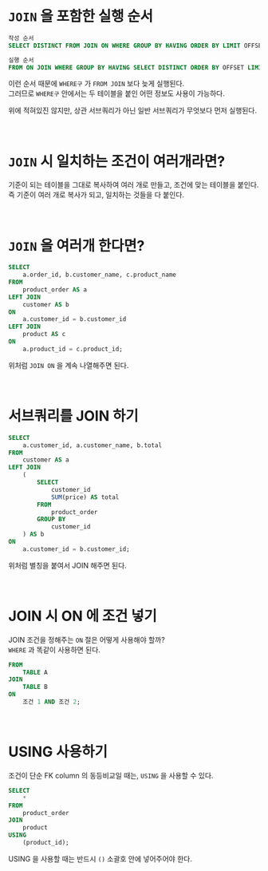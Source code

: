 `JOIN` 을 포함한 실행 순서
=

```SQL
작성 순서
SELECT DISTINCT FROM JOIN ON WHERE GROUP BY HAVING ORDER BY LIMIT OFFSET

실행 순서
FROM ON JOIN WHERE GROUP BY HAVING SELECT DISTINCT ORDER BY OFFSET LIMIT
```

이런 순서 때문에 `WHERE구` 가 `FROM JOIN` 보다 늦게 실행된다.  
그러므로 `WHERE구` 안에서는 두 테이블을 붙인 어떤 정보도 사용이 가능하다.

위에 적혀있진 않지만, 상관 서브쿼리가 아닌 일반 서브쿼리가 무엇보다 먼저 실행된다.

<br>

`JOIN` 시 일치하는 조건이 여러개라면?
=

기준이 되는 테이블을 그대로 복사하여 여러 개로 만들고, 조건에 맞는 테이블을 붙인다.  
즉 기준이 여러 개로 복사가 되고, 일치하는 것들을 다 붙인다.

<br>

`JOIN` 을 여러개 한다면?
=

```SQL
SELECT
    a.order_id, b.customer_name, c.product_name
FROM
    product_order AS a
LEFT JOIN
    customer AS b
ON 
    a.customer_id = b.customer_id
LEFT JOIN
    product AS c
ON
    a.product_id = c.product_id;
```

위처럼 `JOIN ON` 을 계속 나열해주면 된다.

<br>

서브쿼리를 JOIN 하기
=

```SQL
SELECT
    a.customer_id, a.customer_name, b.total
FROM
    customer AS a
LEFT JOIN
    (
        SELECT
            customer_id
            SUM(price) AS total
        FROM
            product_order
        GROUP BY
            customer_id
    ) AS b
ON 
    a.customer_id = b.customer_id;
```

위처럼 별칭을 붙여서 JOIN 해주면 된다.

<br>

JOIN 시 ON 에 조건 넣기
=

JOIN 조건을 정해주는 `ON` 절은 어떻게 사용해야 할까?  
`WHERE` 과 똑같이 사용하면 된다.

```SQL
FROM
    TABLE A
JOIN
    TABLE B
ON
    조건 1 AND 조건 2;
```

<br>

USING 사용하기
=

조건이 단순 FK column 의 동등비교일 때는, `USING` 을 사용할 수 있다.  

```SQL
SELECT
    *
FROM
    product_order
JOIN
    product
USING
    (product_id);
```

USING 을 사용할 때는 반드시 `()` 소괄호 안에 넣어주어야 한다.